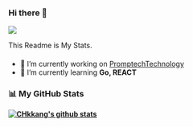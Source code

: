 ### Hi there 👋

![](https://visitor-badge.glitch.me/badge?page_id=CHkkang.CHkkang)

This Readme is My Stats.

#### 
- 🔭 I’m currently working on [PromptechTechnology](http://www.promptech.co.kr/)
- 🌱 I’m currently learning <b>Go<b>, <b>REACT<b>
<!-- - 👯 I’m looking to collaborate on ... -->
<!-- - 🤔 I’m looking for help with ... -->
<!-- - 💬 Ask me about ... -->
<!-- - 📫 How to reach me: ... -->
<!-- - 😄 Pronouns: ... -->
<!-- - ⚡ Fun fact: ... -->

### 📊 My GitHub Stats
  [![CHkkang's github stats](https://github-readme-stats.vercel.app/api?CHkkang=CHkkang)](https://github.com/anuraghazra/github-readme-stats)
